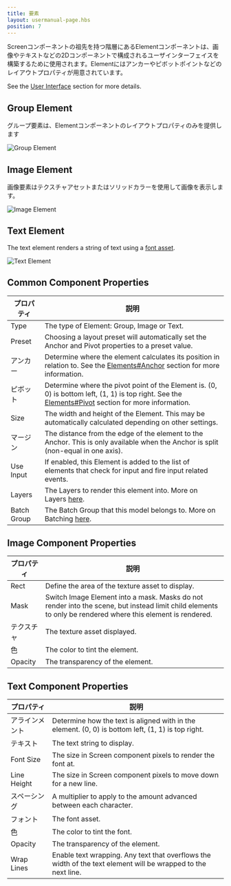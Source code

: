 ```yaml
---
title: 要素
layout: usermanual-page.hbs
position: 7
---
```


Screenコンポーネントの祖先を持つ階層にあるElementコンポーネントは、画像やテキストなどの2Dコンポーネントで構成されるユーザインターフェイスを構築するために使用されます。Elementにはアンカーやピボットポイントなどのレイアウトプロパティが用意されています。

See the [User Interface][1] section for more details.

## Group Element

グループ要素は、Elementコンポーネントのレイアウトプロパティのみを提供します

![Group Element][2]

## Image Element

画像要素はテクスチャアセットまたはソリッドカラーを使用して画像を表示します。

![Image Element][3]

## Text Element

The text element renders a string of text using a [font asset][4].

![Text Element][5]

## Common Component Properties

| プロパティ    | 説明 |
|-------------|-------------|
| Type        | The type of Element: Group, Image or Text. |
| Preset      | Choosing a layout preset will automatically set the Anchor and Pivot properties to a preset value. |
| アンカー      | Determine where the element calculates its position in relation to. See the [Elements#Anchor][6] section for more information. |
| ピボット       | Determine where the pivot point of the Element is. (0, 0) is bottom left, (1, 1) is top right. See the [Elements#Pivot][7] section for more information. |
| Size        | The width and height of the Element. This may be automatically calculated depending on other settings. |
| マージン      | The distance from the edge of the element to the Anchor. This is only available when the Anchor is split (non-equal in one axis). |
| Use Input   | If enabled, this Element is added to the list of elements that check for input and fire input related events. |
| Layers      | The Layers to render this element into. More on Layers [here][8]. |
| Batch Group | The Batch Group that this model belongs to. More on Batching [here][9]. |

## Image Component Properties

| プロパティ | 説明 |
|----------|-------------|
| Rect     | Define the area of the texture asset to display. |
| Mask     | Switch Image Element into a mask. Masks do not render into the scene, but instead limit child elements to only be rendered where this element is rendered. |
| テクスチャ  | The texture asset displayed. |
| 色    | The color to tint the element. |
| Opacity  | The transparency of the element. |

## Text Component Properties

| プロパティ    | 説明 |
|-------------|-------------|
| アラインメント   | Determine how the text is aligned with in the element. (0, 0) is bottom left, (1, 1) is top right. |
| テキスト        | The text string to display. |
| Font Size   | The size in Screen component pixels to render the font at. |
| Line Height | The size in Screen component pixels to move down for a new line. |
| スペーシング     | A multiplier to apply to the amount advanced between each character. |
| フォント        | The font asset. |
| 色       | The color to tint the font. |
| Opacity     | The transparency of the element. |
| Wrap Lines  | Enable text wrapping. Any text that overflows the width of the text element will be wrapped to the next line. |

[1]: /user-manual/user-interface
[2]: /images/user-manual/scenes/components/component-element-group.png
[3]: /images/user-manual/scenes/components/component-element-image.png
[4]: /user-manual/assets/fonts/
[5]: /images/user-manual/scenes/components/component-element-text.png
[6]: /user-manual/user-interface/elements/#anchor
[7]: /user-manual/user-interface/elements/#pivot
[8]: /user-manual/graphics/layers
[9]: /user-manual/optimization/batching
